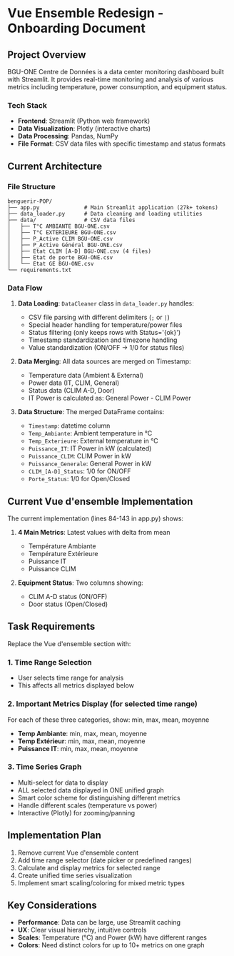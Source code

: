 # Vue Ensemble Redesign - Onboarding Document

## Project Overview
BGU-ONE Centre de Données is a data center monitoring dashboard built with Streamlit. It provides real-time monitoring and analysis of various metrics including temperature, power consumption, and equipment status.

### Tech Stack
- **Frontend**: Streamlit (Python web framework)
- **Data Visualization**: Plotly (interactive charts)
- **Data Processing**: Pandas, NumPy
- **File Format**: CSV data files with specific timestamp and status formats

## Current Architecture

### File Structure
```
benguerir-POP/
├── app.py              # Main Streamlit application (27k+ tokens)
├── data_loader.py      # Data cleaning and loading utilities
├── data/               # CSV data files
│   ├── T°C AMBIANTE BGU-ONE.csv
│   ├── T°C EXTERIEURE BGU-ONE.csv
│   ├── P_Active CLIM BGU-ONE.csv
│   ├── P_Active Général BGU-ONE.csv
│   ├── Etat CLIM [A-D] BGU-ONE.csv (4 files)
│   ├── Etat de porte BGU-ONE.csv
│   └── Etat GE BGU-ONE.csv
└── requirements.txt
```

### Data Flow
1. **Data Loading**: `DataCleaner` class in `data_loader.py` handles:
   - CSV file parsing with different delimiters (`;` or `|`)
   - Special header handling for temperature/power files
   - Status filtering (only keeps rows with Status='{ok}')
   - Timestamp standardization and timezone handling
   - Value standardization (ON/OFF → 1/0 for status files)

2. **Data Merging**: All data sources are merged on Timestamp:
   - Temperature data (Ambient & External)
   - Power data (IT, CLIM, General)
   - Status data (CLIM A-D, Door)
   - IT Power is calculated as: General Power - CLIM Power

3. **Data Structure**: The merged DataFrame contains:
   - `Timestamp`: datetime column
   - `Temp_Ambiante`: Ambient temperature in °C
   - `Temp_Exterieure`: External temperature in °C
   - `Puissance_IT`: IT Power in kW (calculated)
   - `Puissance_CLIM`: CLIM Power in kW
   - `Puissance_Generale`: General Power in kW
   - `CLIM_[A-D]_Status`: 1/0 for ON/OFF
   - `Porte_Status`: 1/0 for Open/Closed

## Current Vue d'ensemble Implementation
The current implementation (lines 84-143 in app.py) shows:
1. **4 Main Metrics**: Latest values with delta from mean
   - Température Ambiante
   - Température Extérieure
   - Puissance IT
   - Puissance CLIM

2. **Equipment Status**: Two columns showing:
   - CLIM A-D status (ON/OFF)
   - Door status (Open/Closed)

## Task Requirements
Replace the Vue d'ensemble section with:

### 1. Time Range Selection
- User selects time range for analysis
- This affects all metrics displayed below

### 2. Important Metrics Display (for selected time range)
For each of these three categories, show: min, max, mean, moyenne
- **Temp Ambiante**: min, max, mean, moyenne
- **Temp Extérieur**: min, max, mean, moyenne  
- **Puissance IT**: min, max, mean, moyenne

### 3. Time Series Graph
- Multi-select for data to display
- ALL selected data displayed in ONE unified graph
- Smart color scheme for distinguishing different metrics
- Handle different scales (temperature vs power)
- Interactive (Plotly) for zooming/panning

## Implementation Plan
1. Remove current Vue d'ensemble content
2. Add time range selector (date picker or predefined ranges)
3. Calculate and display metrics for selected range
4. Create unified time series visualization
5. Implement smart scaling/coloring for mixed metric types

## Key Considerations
- **Performance**: Data can be large, use Streamlit caching
- **UX**: Clear visual hierarchy, intuitive controls
- **Scales**: Temperature (°C) and Power (kW) have different ranges
- **Colors**: Need distinct colors for up to 10+ metrics on one graph